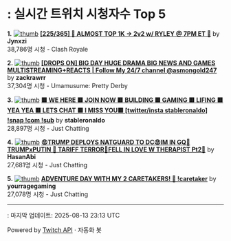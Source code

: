 # : 실시간 트위치 시청자수 Top 5

**1.** [![thumb](https://static-cdn.jtvnw.net/previews-ttv/live_user_jynxzi-320x180.jpg)](https://twitch.tv/Jynxzi)
**[[225/365] 🚨 ALMOST TOP 1K -> 2v2 w/ RYLEY @ 7PM ET 🚨](https://twitch.tv/Jynxzi)** by **Jynxzi**<br>38,786명 시청  - Clash Royale

**2.** [![thumb](https://static-cdn.jtvnw.net/previews-ttv/live_user_zackrawrr-320x180.jpg)](https://twitch.tv/zackrawrr)
**[[DROPS ON] BIG DAY HUGE DRAMA BIG NEWS AND GAMES MULTISTREAMING+REACTS | Follow My 24/7 channel @asmongold247](https://twitch.tv/zackrawrr)** by **zackrawrr**<br>37,304명 시청  - Umamusume: Pretty Derby

**3.** [![thumb](https://static-cdn.jtvnw.net/previews-ttv/live_user_stableronaldo-320x180.jpg)](https://twitch.tv/stableronaldo)
**[🟥 WE HERE 🟥 JOIN NOW 🟥 BUILDING 🟥 GAMING 🟥 LIFING 🟥 YEA YEA 🟥 LETS CHAT 🟥 I MISS YOU🟥 [twitter/insta stableronaldo] !snap !com !sub](https://twitch.tv/stableronaldo)** by **stableronaldo**<br>28,897명 시청  - Just Chatting

**4.** [![thumb](https://static-cdn.jtvnw.net/previews-ttv/live_user_hasanabi-320x180.jpg)](https://twitch.tv/HasanAbi)
**[😡TRUMP DEPLOYS NATGUARD TO DC😡IM IN GQ🤬TRUMPxPUTIN 🤬 TARIFF TERROR🤬FELL IN LOVE W THERAPIST Pt2🤬](https://twitch.tv/HasanAbi)** by **HasanAbi**<br>27,681명 시청  - Just Chatting

**5.** [![thumb](https://static-cdn.jtvnw.net/previews-ttv/live_user_yourragegaming-320x180.jpg)](https://twitch.tv/yourragegaming)
**[ADVENTURE DAY WITH MY 2 CARETAKERS! 🎣 !caretaker](https://twitch.tv/yourragegaming)** by **yourragegaming**<br>27,078명 시청  - Just Chatting


---
: 마지막 업데이트: 2025-08-13 23:13 UTC

Powered by [Twitch API](https://dev.twitch.tv/docs/api/reference) · 자동화 봇